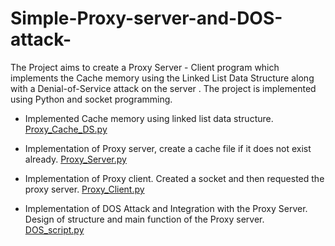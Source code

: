 # Simple-Proxy-server-and-DOS-attack-
The Project aims to create a Proxy Server - Client program which implements the Cache memory using the Linked List Data Structure along with a Denial-of-Service attack on the server . The project is implemented using Python and socket programming.

* Implemented Cache memory using linked list data structure. [Proxy_Cache_DS.py](../Proxy_Cache_DS.py)
	
* Implementation of Proxy server, create a cache file if it does not exist already. [Proxy_Server.py](../Proxy_Server.py)
	
* Implementation of Proxy client. Created a socket and then requested the proxy server. [Proxy_Client.py](../Proxy_Client.py)
	
* Implementation of DOS Attack and Integration with the Proxy Server. Design of structure and main function of the Proxy server. [DOS_script.py](../DOS_script.py)
	


